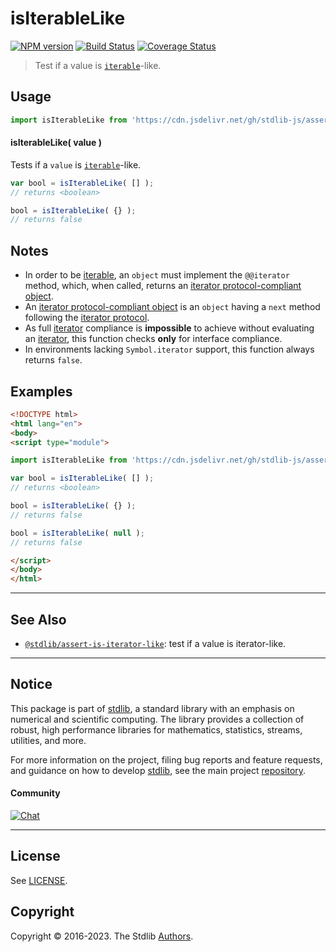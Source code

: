 <!--

@license Apache-2.0

Copyright (c) 2018 The Stdlib Authors.

Licensed under the Apache License, Version 2.0 (the "License");
you may not use this file except in compliance with the License.
You may obtain a copy of the License at

   http://www.apache.org/licenses/LICENSE-2.0

Unless required by applicable law or agreed to in writing, software
distributed under the License is distributed on an "AS IS" BASIS,
WITHOUT WARRANTIES OR CONDITIONS OF ANY KIND, either express or implied.
See the License for the specific language governing permissions and
limitations under the License.

-->

# isIterableLike

[![NPM version][npm-image]][npm-url] [![Build Status][test-image]][test-url] [![Coverage Status][coverage-image]][coverage-url] <!-- [![dependencies][dependencies-image]][dependencies-url] -->

> Test if a value is [`iterable`][mdn-iterable-protocol]-like.



<section class="usage">

## Usage

```javascript
import isIterableLike from 'https://cdn.jsdelivr.net/gh/stdlib-js/assert-is-iterable-like@esm/index.mjs';
```

#### isIterableLike( value )

Tests if a `value` is [`iterable`][mdn-iterator-protocol]-like.

```javascript
var bool = isIterableLike( [] );
// returns <boolean>

bool = isIterableLike( {} );
// returns false
```

</section>

<!-- /.usage -->

<section class="notes">

## Notes

-   In order to be [iterable][mdn-iterable-protocol], an `object` must implement the `@@iterator` method, which, when called, returns an [iterator protocol-compliant object][mdn-iterator-protocol].
-   An [iterator protocol-compliant object][mdn-iterator-protocol] is an `object` having a `next` method following the [iterator protocol][mdn-iterator-protocol].
-   As full [iterator][mdn-iterator-protocol] compliance is **impossible** to achieve without evaluating an [iterator][mdn-iterator-protocol], this function checks **only** for interface compliance.
-   In environments lacking `Symbol.iterator` support, this function always returns `false`.

</section>

<!-- /.notes -->

<section class="examples">

## Examples

<!-- eslint no-undef: "error" -->

```html
<!DOCTYPE html>
<html lang="en">
<body>
<script type="module">

import isIterableLike from 'https://cdn.jsdelivr.net/gh/stdlib-js/assert-is-iterable-like@esm/index.mjs';

var bool = isIterableLike( [] );
// returns <boolean>

bool = isIterableLike( {} );
// returns false

bool = isIterableLike( null );
// returns false

</script>
</body>
</html>
```

</section>

<!-- /.examples -->

<!-- Section for related `stdlib` packages. Do not manually edit this section, as it is automatically populated. -->

<section class="related">

* * *

## See Also

-   <span class="package-name">[`@stdlib/assert-is-iterator-like`][@stdlib/assert/is-iterator-like]</span><span class="delimiter">: </span><span class="description">test if a value is iterator-like.</span>

</section>

<!-- /.related -->

<!-- Section for all links. Make sure to keep an empty line after the `section` element and another before the `/section` close. -->


<section class="main-repo" >

* * *

## Notice

This package is part of [stdlib][stdlib], a standard library with an emphasis on numerical and scientific computing. The library provides a collection of robust, high performance libraries for mathematics, statistics, streams, utilities, and more.

For more information on the project, filing bug reports and feature requests, and guidance on how to develop [stdlib][stdlib], see the main project [repository][stdlib].

#### Community

[![Chat][chat-image]][chat-url]

---

## License

See [LICENSE][stdlib-license].


## Copyright

Copyright &copy; 2016-2023. The Stdlib [Authors][stdlib-authors].

</section>

<!-- /.stdlib -->

<!-- Section for all links. Make sure to keep an empty line after the `section` element and another before the `/section` close. -->

<section class="links">

[npm-image]: http://img.shields.io/npm/v/@stdlib/assert-is-iterable-like.svg
[npm-url]: https://npmjs.org/package/@stdlib/assert-is-iterable-like

[test-image]: https://github.com/stdlib-js/assert-is-iterable-like/actions/workflows/test.yml/badge.svg?branch=main
[test-url]: https://github.com/stdlib-js/assert-is-iterable-like/actions/workflows/test.yml?query=branch:main

[coverage-image]: https://img.shields.io/codecov/c/github/stdlib-js/assert-is-iterable-like/main.svg
[coverage-url]: https://codecov.io/github/stdlib-js/assert-is-iterable-like?branch=main

<!--

[dependencies-image]: https://img.shields.io/david/stdlib-js/assert-is-iterable-like.svg
[dependencies-url]: https://david-dm.org/stdlib-js/assert-is-iterable-like/main

-->

[chat-image]: https://img.shields.io/gitter/room/stdlib-js/stdlib.svg
[chat-url]: https://gitter.im/stdlib-js/stdlib/

[stdlib]: https://github.com/stdlib-js/stdlib

[stdlib-authors]: https://github.com/stdlib-js/stdlib/graphs/contributors

[umd]: https://github.com/umdjs/umd
[es-module]: https://developer.mozilla.org/en-US/docs/Web/JavaScript/Guide/Modules

[deno-url]: https://github.com/stdlib-js/assert-is-iterable-like/tree/deno
[umd-url]: https://github.com/stdlib-js/assert-is-iterable-like/tree/umd
[esm-url]: https://github.com/stdlib-js/assert-is-iterable-like/tree/esm
[branches-url]: https://github.com/stdlib-js/assert-is-iterable-like/blob/main/branches.md

[stdlib-license]: https://raw.githubusercontent.com/stdlib-js/assert-is-iterable-like/main/LICENSE

[mdn-iterable-protocol]: https://developer.mozilla.org/en-US/docs/Web/JavaScript/Reference/Iteration_protocols#The_iterable_protocol

[mdn-iterator-protocol]: https://developer.mozilla.org/en-US/docs/Web/JavaScript/Reference/Iteration_protocols#The_iterator_protocol

<!-- <related-links> -->

[@stdlib/assert/is-iterator-like]: https://github.com/stdlib-js/assert-is-iterator-like/tree/esm

<!-- </related-links> -->

</section>

<!-- /.links -->
